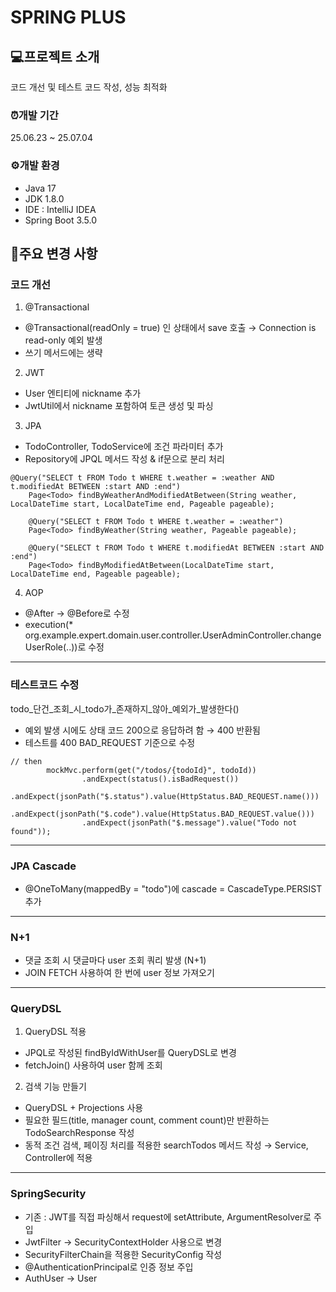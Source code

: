 # SPRING PLUS

## 💻프로젝트 소개
코드 개선 및 테스트 코드 작성, 성능 최적화

### ⏰개발 기간
25.06.23 ~ 25.07.04

### ⚙️개발 환경
* Java 17
* JDK 1.8.0
* IDE : IntelliJ IDEA
* Spring Boot 3.5.0


## 📌주요 변경 사항
### 코드 개선
1. @Transactional
* @Transactional(readOnly = true) 인 상태에서 save 호출 → Connection is read-only 예외 발생 
* 쓰기 메서드에는 생략
2. JWT
* User 엔티티에 nickname 추가
* JwtUtil에서 nickname 포함하여 토큰 생성 및 파싱
3. JPA
* TodoController, TodoService에 조건 파라미터 추가
* Repository에 JPQL 메서드 작성 & if문으로 분리 처리
```
@Query("SELECT t FROM Todo t WHERE t.weather = :weather AND t.modifiedAt BETWEEN :start AND :end")
    Page<Todo> findByWeatherAndModifiedAtBetween(String weather, LocalDateTime start, LocalDateTime end, Pageable pageable);

    @Query("SELECT t FROM Todo t WHERE t.weather = :weather")
    Page<Todo> findByWeather(String weather, Pageable pageable);

    @Query("SELECT t FROM Todo t WHERE t.modifiedAt BETWEEN :start AND :end")
    Page<Todo> findByModifiedAtBetween(LocalDateTime start, LocalDateTime end, Pageable pageable);
```
4. AOP
* @After → @Before로 수정
* execution(* org.example.expert.domain.user.controller.UserAdminController.changeUserRole(..))로 수정
---
### 테스트코드 수정
todo_단건_조회_시_todo가_존재하지_않아_예외가_발생한다()
* 예외 발생 시에도 상태 코드 200으로 응답하려 함 → 400 반환됨 
* 테스트를 400 BAD_REQUEST 기준으로 수정
```
// then
        mockMvc.perform(get("/todos/{todoId}", todoId))
                .andExpect(status().isBadRequest())
                .andExpect(jsonPath("$.status").value(HttpStatus.BAD_REQUEST.name()))
                .andExpect(jsonPath("$.code").value(HttpStatus.BAD_REQUEST.value()))
                .andExpect(jsonPath("$.message").value("Todo not found"));
```
---
### JPA Cascade
* @OneToMany(mappedBy = "todo")에 cascade = CascadeType.PERSIST 추가
---
### N+1
* 댓글 조회 시 댓글마다 user 조회 쿼리 발생 (N+1)
* JOIN FETCH 사용하여 한 번에 user 정보 가져오기
---
### QueryDSL
1. QueryDSL 적용
* JPQL로 작성된 findByIdWithUser를 QueryDSL로 변경
* fetchJoin() 사용하여 user 함께 조회

2. 검색 기능 만들기
* QueryDSL + Projections 사용 
* 필요한 필드(title, manager count, comment count)만 반환하는 TodoSearchResponse 작성
* 동적 조건 검색, 페이징 처리를 적용한 searchTodos 메서드 작성 → Service, Controller에 적용
---
### SpringSecurity
* 기존 : JWT를 직접 파싱해서 request에 setAttribute, ArgumentResolver로 주입 
* JwtFilter → SecurityContextHolder 사용으로 변경 
* SecurityFilterChain을 적용한 SecurityConfig 작성
* @AuthenticationPrincipal로 인증 정보 주입 
* AuthUser → User



